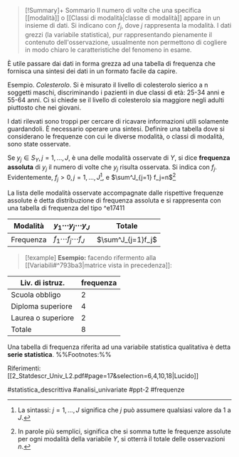 >[!Summary]+ Sommario
>Il numero di volte che una specifica [[modalità]] o [[Classi di modalità|classe di modalità]] appare in un insieme di dati.
>Si indicano con $f_j$​, dove $j$ rappresenta la modalità.
I dati grezzi (la variabile statistica), pur rappresentando pienamente il contenuto dell'osservazione, usualmente non permettono di cogliere in modo chiaro le caratteristiche del fenomeno in esame. 

È utile passare dai dati in forma grezza ad una tabella di frequenza che fornisca una sintesi dei dati in un formato facile da capire.

Esempio. _Colesterolo_. Si è misurato il livello di colesterolo sierico a n soggetti maschi, discriminando i pazienti in due classi di età: 25-34 anni e 55-64 anni. Ci si chiede se il livello di colesterolo sia maggiore negli adulti piuttosto che nei giovani.

I dati rilevati sono troppi per cercare di ricavare informazioni utili solamente guardandoli.
È necessario operare una sintesi. Definire una tabella dove si considerano le frequenze con cui le diverse modalità, o classi di modalità, sono state osservate.

Se $y_j \in S_Y, j = 1, ..., J$, è una delle modalità osservate di $Y$, si dice **frequenza assoluta** di $y_j$ il numero di volte che $y_j$ risulta osservata.
Si indica con $f_j$. 
Evidentemente, $f_j \gt 0, j=1,...,J$[^1], e $\sum^J_{j=1} f_j=n$[^2] 

La lista delle modalità osservate accompagnate dalle rispettive frequenze assolute è detta distribuzione di frequenza assoluta e si rappresenta con una tabella di frequenza del tipo ^e17411

| Modalità | $y_1 \cdots y_j \cdots y_J$ | Totale |
| ---- | ---- | ---- |
| Frequenza | $f_1 \cdots f_j \cdots f_J$ | $\sum^J_{j=1}f_j$ |

>[!example] **Esempio:**
facendo rifermento alla [[Variabili#^793ba3|matrice vista in precedenza]]:
>
| Liv. di istruz. | frequenza |
| ---- | ---- |
| Scuola obbligo | 2 |
| Diploma superiore | 4 |
| Laurea o superiore | 2 |
| Totale | 8 |
Una tabella di frequenza riferita ad una variabile statistica qualitativa è detta **serie statistica**.
%%Footnotes:%%

[^1]: La sintassi: $j = 1,...,J$ significa che $j$ può assumere qualsiasi valore da 1 a $J$.
[^2]: In parole più semplici, significa che si somma tutte le frequenze assolute per ogni modalità della variabile $Y$, si otterrà il totale delle osservazioni $n$.

Riferimenti:
[[2_Statdescr_Univ_L2.pdf#page=17&selection=6,4,10,18|Lucido]]

#statistica_descrittiva 
#analisi_univariate
#ppt-2 
#frequenze 